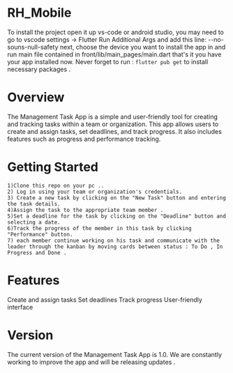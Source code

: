# RH_Mobile
To install the project open it up vs-code or android studio,
you may need to go to vscode settings -> Flutter Run Additional Args and add this line: --no-souns-null-safety
next, choose the device you want to install the app in and run main file contained in front/lib/main_pages/main.dart
that's it you have your app installed now.
Never forget to run : ` flutter pub get ` to install necessary packages .

# Overview
The Management Task App is a simple and user-friendly tool for creating and tracking tasks within a team or organization. This app allows users to create and assign tasks, set deadlines, and track progress. It also includes features such as progress and performance tracking.

# Getting Started
```
1)Clone this repo on your pc ..
2) Log in using your team or organization's credentials.
3) Create a new task by clicking on the "New Task" button and entering the task details.
4)Assign the task to the appropriate team member . 
5)Set a deadline for the task by clicking on the "Deadline" button and selecting a date.
6)Track the progress of the member in this task by clicking "Performance" button.
7) each member continue working on his task and communicate with the leader through the kanban by moving cards between status : To Do , In Progress and Done .
```

# Features
Create and assign tasks
Set deadlines
Track progress
User-friendly interface

# Version
The current version of the Management Task App is 1.0. We are constantly working to improve the app and will be releasing updates .

